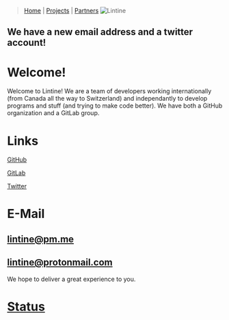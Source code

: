 > [Home](https://lintine.github.io/index) | [Projects](https://lintine.github.io/projects) | [Partners](https://lintine.github.io/partners)
![Lintine](https://media.discordapp.net/attachments/923885539399176202/925396641371029534/Header.png)

## We have a new email address and a twitter account!
# Welcome!
Welcome to Lintine! We are a team of developers working internationally (from Canada all the way to Switzerland) and independantly to develop programs and stuff (and trying to make code better).
We have both a GitHub organization
and a GitLab group.

# Links
[GitHub](https://github.com/Lintine) 

[GitLab](https://gitlab.com/Lintine)

[Twitter](https://twitter.com/Lintine_)

# E-Mail
## lintine@pm.me
## lintine@protonmail.com

We hope to deliver a great experience to you.

# [Status](https://lintine.github.io)
